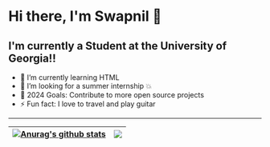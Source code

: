 # Hi there, I'm Swapnil 👋 

## I'm currently a Student at the University of Georgia!!

- 🌱 I’m currently learning HTML
- 👯 I’m looking for a summer internship 💥
- 🥅 2024 Goals: Contribute to more open source projects
- ⚡ Fun fact: I love to travel and play guitar

---

| <a href="https://github.com/anuraghazra/github-readme-stats"><img align="center" src="https://github-readme-stats.vercel.app/api?username=thespcrewroy&show_icons=true&include_all_commits=true&theme=buefy&hide_border=true" alt="Anurag's github stats" /></a> | <a href="https://github.com/anuraghazra/github-readme-stats"><img align="center" src="https://github-readme-stats.vercel.app/api/top-langs/?username=thespcrewroy&layout=compact&theme=buefy&hide_border=true" /></a> |
| ------------- | ------------- |